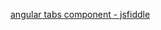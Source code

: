 [angular tabs component - jsfiddle](https://jsfiddle.net/zspygxqy/embedded/html,js,css,result/dark/)
